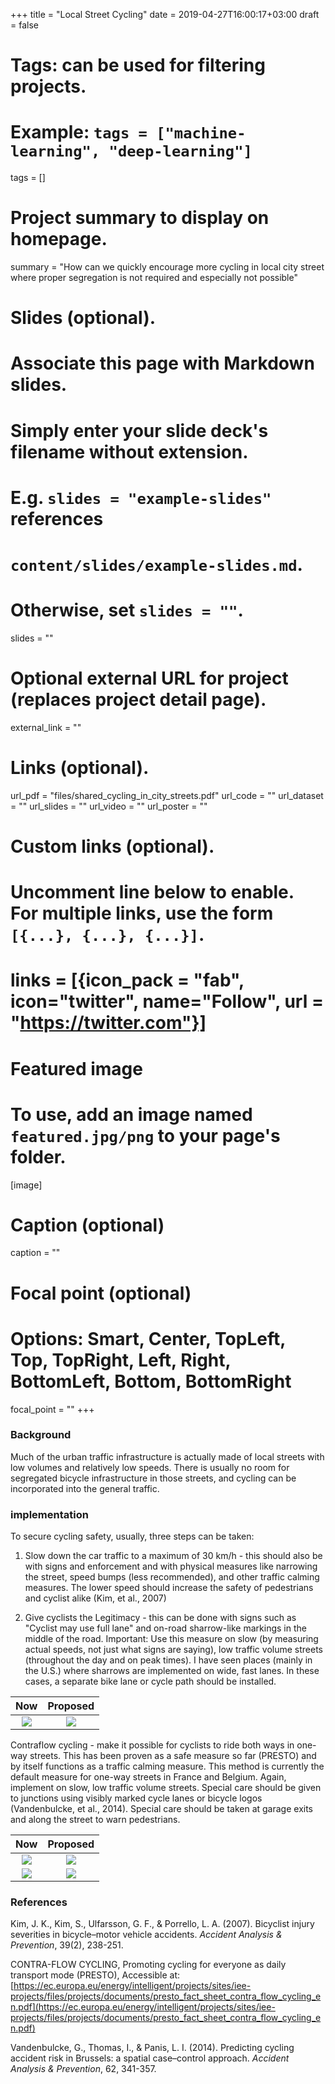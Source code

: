 +++
title = "Local Street Cycling"
date = 2019-04-27T16:00:17+03:00
draft = false

# Tags: can be used for filtering projects.
# Example: `tags = ["machine-learning", "deep-learning"]`
tags = []

# Project summary to display on homepage.
summary = "How can we quickly encourage more cycling in local city street where proper segregation is not required and especially not possible"

# Slides (optional).
#   Associate this page with Markdown slides.
#   Simply enter your slide deck's filename without extension.
#   E.g. `slides = "example-slides"` references
#   `content/slides/example-slides.md`.
#   Otherwise, set `slides = ""`.
slides = ""

# Optional external URL for project (replaces project detail page).
external_link = ""

# Links (optional).
url_pdf = "files/shared_cycling_in_city_streets.pdf"
url_code = ""
url_dataset = ""
url_slides = ""
url_video = ""
url_poster = ""

# Custom links (optional).
#   Uncomment line below to enable. For multiple links, use the form `[{...}, {...}, {...}]`.
# links = [{icon_pack = "fab", icon="twitter", name="Follow", url = "https://twitter.com"}]

# Featured image
# To use, add an image named `featured.jpg/png` to your page's folder.
[image]
  # Caption (optional)
  caption = ""

  # Focal point (optional)
  # Options: Smart, Center, TopLeft, Top, TopRight, Left, Right, BottomLeft, Bottom, BottomRight
  focal_point = ""
+++

### Background
Much of the urban traffic infrastructure is actually made of local streets with low volumes and relatively low speeds. There is usually no room for segregated bicycle infrastructure in those streets, and cycling can be incorporated into the general traffic.

### implementation
To secure cycling safety, usually, three steps can be taken:

1. Slow down the car traffic to a maximum of 30 km/h - this should also be with signs and enforcement and with physical measures like narrowing the street, speed bumps (less recommended), and other traffic calming measures. The lower speed should increase the safety of pedestrians and cyclist alike (Kim, et al., 2007)

2. Give cyclists the Legitimacy - this can be done with signs such as "Cyclist may use full lane" and on-road sharrow-like markings in the middle of the road. Important: Use this measure on slow (by measuring actual speeds, not just what signs are saying), low traffic volume streets (throughout the day and on peak times). I have seen places (mainly in the U.S.) where sharrows are implemented on wide, fast lanes. In these cases, a separate bike lane or cycle path should be installed.

Now            |  Proposed
:-------------------------:|:-------------------------:
![](/img/ben_maimon.JPG)  |  ![](/img/ben_maimon_after.jpg)

Contraflow cycling - make it possible for cyclists to ride both ways in one-way streets. This has been proven as a safe measure so far (PRESTO) and by itself functions as a traffic calming measure. This method is currently the default measure for one-way streets in France and Belgium. Again, implement on slow, low traffic volume streets. Special care should be given to junctions using visibly marked cycle lanes or bicycle logos (Vandenbulcke, et al., 2014). Special care should be taken at garage exits and along the street to warn pedestrians.

Now            |  Proposed
:-------------------------:|:-------------------------:
![](/img/radak.JPG)  |  ![](/img/featured.jpg)
![](/img/kharlap.JPG)  |  ![](/img/kharlap_after.jpg)

### References
Kim, J. K., Kim, S., Ulfarsson, G. F., & Porrello, L. A. (2007). Bicyclist injury severities in bicycle–motor vehicle accidents. *Accident Analysis & Prevention*, 39(2), 238-251.

CONTRA-FLOW CYCLING, Promoting cycling for everyone as daily transport mode (PRESTO), Accessible at: [https://ec.europa.eu/energy/intelligent/projects/sites/iee-projects/files/projects/documents/presto_fact_sheet_contra_flow_cycling_en.pdf](https://ec.europa.eu/energy/intelligent/projects/sites/iee-projects/files/projects/documents/presto_fact_sheet_contra_flow_cycling_en.pdf)

Vandenbulcke, G., Thomas, I., & Panis, L. I. (2014). Predicting cycling accident risk in Brussels: a spatial case–control approach. *Accident Analysis & Prevention*, 62, 341-357.
